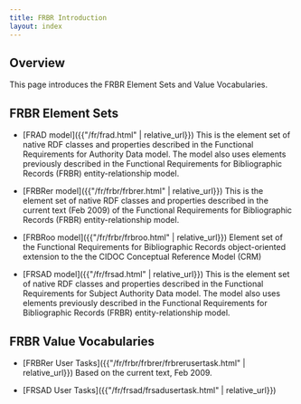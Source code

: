 ```yaml
---
title: FRBR Introduction
layout: index
---
```


## Overview

This page introduces the FRBR Element Sets and Value Vocabularies.

## FRBR Element Sets

* [FRAD model]({{"/fr/frad.html" | relative_url}})
  This is the element set of native RDF classes and properties described in the Functional Requirements for Authority Data model. The model also uses elements previously described in the Functional Requirements for Bibliographic Records (FRBR) entity-relationship model.

* [FRBRer model]({{"/fr/frbr/frbrer.html" | relative_url}})
  This is the element set of native RDF classes and properties described in the current text (Feb 2009) of the Functional Requirements for Bibliographic Records (FRBR) entity-relationship model.

* [FRBRoo model]({{"/fr/frbr/frbroo.html" | relative_url}})
  Element set of the Functional Requirements for Bibliographic Records object-oriented extension to the the CIDOC Conceptual Reference Model (CRM)

* [FRSAD model]({{"/fr/frsad.html" | relative_url}})
  This is the element set of native RDF classes and properties described in the Functional Requirements for Subject Authority Data model. The model also uses elements previously described in the Functional Requirements for Bibliographic Records (FRBR) entity-relationship model.

## FRBR Value Vocabularies

* [FRBRer User Tasks]({{"/fr/frbr/frbrer/frbrerusertask.html" | relative_url}})
  Based on the current text, Feb 2009.

* [FRSAD User Tasks]({{"/fr/frsad/frsadusertask.html" | relative_url}})
